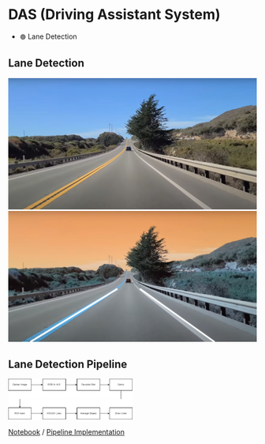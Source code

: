 # DAS (Driving Assistant System)

- `🟢` Lane Detection 

## Lane Detection 

<img src="./images/lane4.png" alt="drawing" width="600"/>
<img src="./result/output.png" alt="drawing" width="600"/>

<h2> Lane Detection Pipeline </h2>
<img src="./Readme/lanedet.png" alt="drawing" width="50%"/>

[Notebook](./Lane_Detection/lane_detection.ipynb) / [Pipeline Implementation](./Lane_Detection/opt_image_processing.py)
